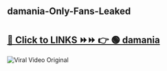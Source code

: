 
 ## damania-Only-Fans-Leaked

# <h2><a href="https://clipsfans.com/damania&ref=git">🔗 Click to LINKS ⏩⏩ 👉 🟢 damania </a></h2>

<a href="https://clipsfans.com/damania&ref=git" rel="nofollow" data-target="animated-image.originalLink"><img src="https://i.ibb.co.com/xMMVF88/686577567.gif" alt="Viral Video Original" style="max-width: 100%; display: inline-block;" data-target="animated-image.originalImage"></a>
